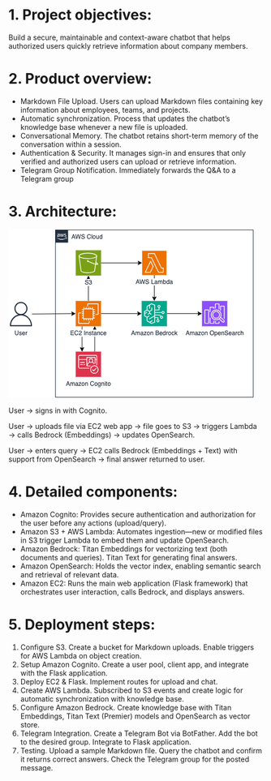 # 1. Project objectives:
Build a secure, maintainable and context-aware chatbot that helps authorized users quickly retrieve information about company members.

# 2. Product overview:
- Markdown File Upload. Users can upload Markdown files containing key information about employees, teams, and projects.
- Automatic synchronization. Process that updates the chatbot’s knowledge base whenever a new file is uploaded.
- Conversational Memory. The chatbot retains short-term memory of the conversation within a session.
- Authentication & Security. It manages sign-in and ensures that only verified and authorized users can upload or retrieve information.
- Telegram Group Notification. Immediately forwards the Q&A to a Telegram group

# 3. Architecture:
![architecture](./rag-chatbot-architecture.png)

User → signs in with Cognito.

User → uploads file via EC2 web app → file goes to S3 → triggers Lambda → calls Bedrock (Embeddings) → updates OpenSearch.

User → enters query → EC2 calls Bedrock (Embeddings + Text) with support from OpenSearch → final answer returned to user.

# 4. Detailed components:
- Amazon Cognito: Provides secure authentication and authorization for the user before any actions (upload/query).
- Amazon S3 + AWS Lambda: Automates ingestion—new or modified files in S3 trigger Lambda to embed them and update OpenSearch.
- Amazon Bedrock: Titan Embeddings for vectorizing text (both documents and queries). Titan Text  for generating final answers.
- Amazon OpenSearch: Holds the vector index, enabling semantic search and retrieval of relevant data.
- Amazon EC2: Runs the main web application (Flask framework) that orchestrates user interaction, calls Bedrock, and displays answers.

# 5. Deployment steps:
1. Configure S3. Create a bucket for Markdown uploads. Enable triggers for AWS Lambda on object creation.
2. Setup Amazon Cognito. Create a user pool, client app, and integrate with the Flask application. 
3. Deploy EC2 & Flask. Implement routes for upload and chat. 
4. Create AWS Lambda. Subscribed to S3 events and create logic for automatic synchronization with knowledge base.
5. Configure Amazon Bedrock. Create knowledge base with Titan Embeddings, Titan Text (Premier) models and OpenSearch as vector store.
6. Telegram Integration. Create a Telegram Bot via BotFather. Add the bot to the desired group. Integrate to Flask application.
7. Testing. Upload a sample Markdown file. Query the chatbot and confirm it returns correct answers. Check the Telegram group for the posted message.
